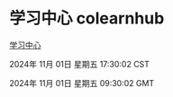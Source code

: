 # 学习中心 colearnhub
[学习中心](http://219.139.197.74:56308/colearnhub/)

2024年 11月 01日 星期五 17:30:02 CST

2024年 11月 01日 星期五 09:30:02 GMT
